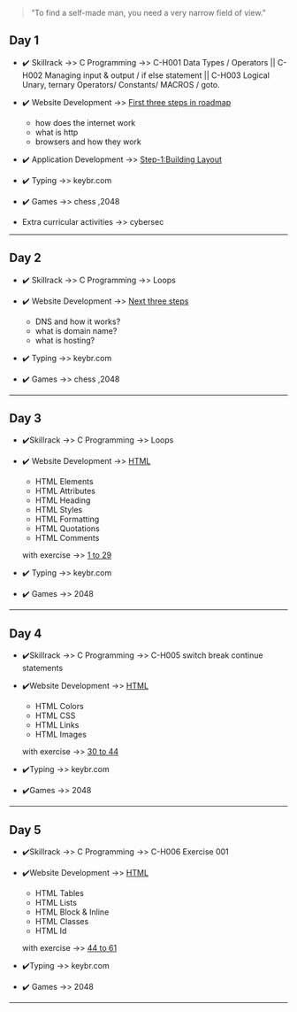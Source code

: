 >“To find a self-made man, you need a very narrow field of view.”

## Day 1 ##
- ✔️ Skillrack ->> C Programming ->> C-H001 Data Types / Operators || C-H002 Managing input & output / if else statement || C-H003 Logical   Unary, ternary Operators/ Constants/ MACROS / goto.

- ✔️ Website Development ->> [First three steps in roadmap](roadmap.sh)
    - how does the internet work
    - what is http
    - browsers and how they work


- ✔️ Application Development ->> [Step-1:Building Layout](https://classroom.udacity.com/courses/ud834/lessons/4027328704/concepts/42531586160923)    

- ✔️ Typing ->> keybr.com

- ✔️ Games ->> chess ,2048

- Extra curricular activities ->> cybersec

***
## Day 2 ##

- ✔️ Skillrack ->> C Programming ->> Loops

- ✔️ Website Development ->> [Next three steps](roadmap.sh)
    - DNS and how it works?
    - what is domain name?
    - what is hosting?

- ✔️ Typing ->> keybr.com

- ✔️ Games ->> chess ,2048


***
## Day 3 ##
-  ✔️Skillrack ->> C Programming ->> Loops

-  ✔️ Website Development ->> [HTML](https://www.w3schools.com/html/)
    - HTML Elements
    - HTML Attributes
    - HTML Heading
    - HTML Styles
    - HTML Formatting
    - HTML Quotations
    - HTML Comments
    
    with exercise ->> [1 to 29](https://www.w3schools.com/html/exercise.asp?filename=exercise_html_comments2)

-  ✔️  Typing ->> keybr.com

-  ✔️ Games ->> 2048
***
## Day 4 ##
-  ✔️Skillrack ->> C Programming ->> C-H005 switch break continue statements

-  ✔️Website Development ->> [HTML](https://www.w3schools.com/html/)
    - HTML Colors
    - HTML CSS
    - HTML Links
    - HTML Images
    
    with exercise  ->> [30 to 44](https://www.w3schools.com/html/exercise.asp?filename=exercise_html_images6)
    
    
-  ✔️Typing ->> keybr.com

-  ✔️Games ->> 2048
***
## Day 5 ##
-  ✔️Skillrack ->> C Programming ->> C-H006 Exercise 001

-  ✔️Website Development ->> [HTML](https://www.w3schools.com/html/)
    - HTML Tables
    - HTML Lists
    - HTML Block & Inline
    - HTML Classes
    - HTML Id 
    
    with exercise  ->> [44 to 61](https://www.w3schools.com/html/exercise.asp?filename=exercise_html_id2)
    
    
- ✔️Typing ->> keybr.com

- ✔️ Games ->> 2048
***


    
